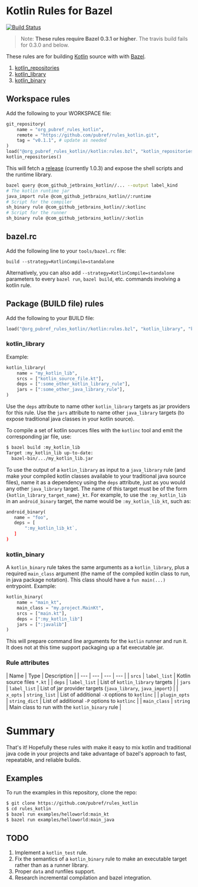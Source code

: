 # Kotlin Rules for Bazel
[![Build Status](https://travis-ci.org/pubref/rules_kotlin.svg?branch=master)](https://travis-ci.org/pubref/rules_kotlin)

> Note: **These rules require Bazel 0.3.1 or higher**.  The travis
> build fails for 0.3.0 and below.

These rules are for building [Kotlin][kotlin] source with with
[Bazel][bazel].

1. [kotlin_repositories](#kotlin_repositories)
1. [kotlin_library](#kotlin_library)
1. [kotlin_binary](#kotlin_binary)

## Workspace rules

Add the following to your WORKSPACE file:

```python
git_repository(
    name = "org_pubref_rules_kotlin",
    remote = "https://github.com/pubref/rules_kotlin.git",
    tag = "v0.1.1", # update as needed
)
load("@org_pubref_rules_kotlin//kotlin:rules.bzl", "kotlin_repositories")
kotlin_repositories()
```

This will fetch a
[release](https://github.com/JetBrains/kotlin/releases) (currently
1.0.3) and expose the shell scripts and the runtime library.

```sh
bazel query @com_github_jetbrains_kotlin//... --output label_kind
# The kotlin runtime jar
java_import rule @com_github_jetbrains_kotlin//:runtime
# Script for the compiler
sh_binary rule @com_github_jetbrains_kotlin//:kotlinc
# Script for the runner
sh_binary rule @com_github_jetbrains_kotlin//:kotlin
```

## bazel.rc

Add the following line to your `tools/bazel.rc` file:

```
build --strategy=KotlinCompile=standalone
```

Alternatively, you can also add `--strategy=KotlinCompile=standalone` parameters
to every `bazel run`, `bazel build`, etc. commands involving a kotlin rule.

## Package (BUILD file) rules

Add the following to your BUILD file:

```python
load("@org_pubref_rules_kotlin//kotlin:rules.bzl", "kotlin_library", "kotlin_binary")
```

### kotlin_library

Example:

```python
kotlin_library(
    name = "my_kotlin_lib",
    srcs = ["kotlin_source_file.kt"],
    deps = [":some_other_kotlin_library_rule"],
    jars = [":some_other_java_library_rule"],
)
```

Use the `deps` attribute to name other `kotlin_library` targets as jar
providers for this rule.  Use the `jars` attribute to name other
`java_library` targets (to expose traditional java classes in your
kotlin source).

To compile a set of kotlin sources files with the `kotlinc` tool and
emit the corresponding jar file, use:

```sh
$ bazel build :my_kotlin_lib
Target :my_kotlin_lib up-to-date:
  bazel-bin/.../my_kotlin_lib.jar
```

To use the output of a `kotlin_library` as input to a `java_library`
rule (and make your compiled kotlin classes available to your
traditional java source files), name it as a dependency using the
`deps` attribute, just as you would any other `java_library` target.
The name of this target must be of the form
`{kotlin_library_target_name}_kt`.  For example, to use the
`:my_kotlin_lib` in an `android_binary` target, the name would be
`:my_kotlin_lib_kt`, such as:

```python
android_binary(
   name = "foo",
   deps = [
       ":my_kotlin_lib_kt`,
   ]
)
```

### kotlin_binary

A `kotlin_binary` rule takes the same arguments as a `kotlin_library`,
plus a required `main_class` argument (the name of the compiled kotlin
class to run, in java package notation).  This class should have a
`fun main(...)` entrypoint.  Example:

```python
kotlin_binary(
    name = "main_kt",
    main_class = "my.project.MainKt",
    srcs = ["main.kt"],
    deps = [":my_kotlin_lib"]
    jars = [":javalib"]
)
```

This will prepare command line arguments for the `kotlin` runner and
run it.  It does not at this time support packaging up a fat
executable jar.

### Rule attributes

| Name | Type | Description |
| --- | --- | --- | --- |
| `srcs` | `label_list` | Kotlin source files `*.kt` |
| `deps` | `label_list` | List of `kotlin_library` targets |
| `jars` | `label_list` | List of jar provider targets (`java_library`, `java_import`) |
| `x_opts` | `string_list` | List of additional `-X` options to `kotlinc` |
| `plugin_opts` | `string_dict` | List of additional `-P` options to `kotlinc` |
| `main_class` | `string` | Main class to run with the `kotlin_binary` rule |


# Summary

That's it!  Hopefully these rules with make it easy to mix kotlin and
traditional java code in your projects and take advantage of bazel's
approach to fast, repeatable, and reliable builds.

## Examples

To run the examples in this repository, clone the repo:

```sh
$ git clone https://github.com/pubref/rules_kotlin
$ cd rules_kotlin
$ bazel run examples/helloworld:main_kt
$ bazel run examples/helloworld:main_java
```

## TODO

1. Implement a `kotlin_test` rule.
2. Fix the semantics of a `kotlin_binary` rule to make an executable
target rather than as a runner library.
3. Proper `data` and runfiles support.
3. Research incremental compilation and bazel integration.

[bazel]: http://www.bazel.io
[kotlin]: http://www.kotlinlang.org
